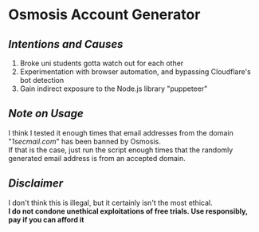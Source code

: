 # Osmosis Account Generator


## ***Intentions and Causes***
   
1. Broke uni students gotta watch out for each other
2. Experimentation with browser automation, and bypassing Cloudflare's bot detection
3. Gain indirect exposure to the Node.js library "puppeteer"

## ***Note on Usage***

I think I tested it enough times that email addresses from the domain "*1secmail.com*" has been banned by Osmosis.\
If that is the case, just run the script enough times that the randomly generated email address is from an accepted domain.

## ***Disclaimer***
I don't think this is illegal, but it certainly isn't the most ethical.\
**I do not condone unethical exploitations of free trials. Use responsibly, pay if you can afford it**
